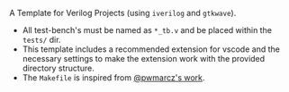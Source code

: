 A Template for Verilog Projects (using `iverilog` and `gtkwave`).

* All test-bench's must be named as `*_tb.v` and be placed within the `tests/` dir.
* This template includes a recommended extension for vscode and the necessary settings to make the extension work with the provided directory structure.
* The `Makefile` is inspired from [@pwmarcz's work](https://github.com/pwmarcz/fpga-tools/blob/master/fpga.mk).
